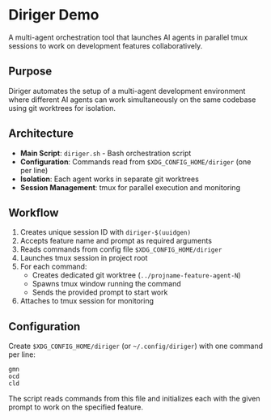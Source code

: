 # Diriger Demo

A multi-agent orchestration tool that launches AI agents in parallel tmux sessions to work on development features collaboratively.

## Purpose

Diriger automates the setup of a multi-agent development environment where different AI agents can work simultaneously on the same codebase using git worktrees for isolation.

## Architecture

- **Main Script**: `diriger.sh` - Bash orchestration script
- **Configuration**: Commands read from `$XDG_CONFIG_HOME/diriger` (one per line)
- **Isolation**: Each agent works in separate git worktrees
- **Session Management**: tmux for parallel execution and monitoring

## Workflow

1. Creates unique session ID with `diriger-$(uuidgen)`
2. Accepts feature name and prompt as required arguments
3. Reads commands from config file `$XDG_CONFIG_HOME/diriger`
4. Launches tmux session in project root
5. For each command:
   - Creates dedicated git worktree (`../projname-feature-agent-N`)
   - Spawns tmux window running the command
   - Sends the provided prompt to start work
6. Attaches to tmux session for monitoring

## Configuration

Create `$XDG_CONFIG_HOME/diriger` (or `~/.config/diriger`) with one command per line:

```
gmn
ocd
cld
```

The script reads commands from this file and initializes each with the given prompt to work on the specified feature.

